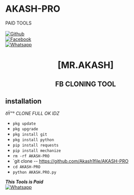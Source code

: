 # AKASH-PRO
PAID TOOLS
<b></b> </br> <br>[![Github](https://img.shields.io/badge/Github-Mr.AKASH-dimgray?style=flat-square&logo=github)](https://github.com/AKASHFILE1)<br> [![Facebook](https://img.shields.io/badge/Facebook-AKASH-blue?style=flat-square&logo=facebook)](https:/https://www.facebook.com/akash.mahamud29)<br> [![Whatsapp](https://img.shields.io/badge/Whatsapp-AKASH-deepgreen?style=flat-square&logo=whatsapp)](https://whatsapp.com/dl/01845906229)


<h1 align="center"> [MR.AKASH]</h1>

<h2 align="center">  FB CLONING TOOL </h2>


## <b>installation</b>

ðŸ”° _CLONE FULL OK IDZ_


- `pkg update`
- `pkg upgrade`
- `pkg install git`
- `pkg install python`
- `pip install requests`
- `pip install mechanize`
- `rm -rf AKASH-PRO`
- `git clone -- https://github.com/Akash1file/AKASH-PRO
- `cd AKASH-PRO`
- `python AKASH.PRO.py`


	
 ___This Tools is Paid___</br>
 [![Whatsapp](https://img.shields.io/badge/Whatsapp-AKASH-deepgreen?style=flat-square&logo=whatsapp)](https://wa.me/01845906229)
